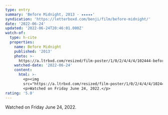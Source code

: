 ```yaml
---
type: entry
summary: 'Before Midnight, 2013 - ★★★★★'
syndication: 'https://letterboxd.com/benji/film/before-midnight/'
date: '2022-06-24'
updated: '2022-06-24T20:46:01.000Z'
watch-of:
  type: h-cite
  properties:
    name: Before Midnight
    published: '2013'
    photo: >-
      https://a.ltrbxd.com/resized/film-poster/1/0/2/4/4/4/102444-before-midnight-0-600-0-900-crop.jpg?v=ce6aba20f1
    watched-date: '2022-06-24'
    content:
      html: >-
        <p><img
        src="https://a.ltrbxd.com/resized/film-poster/1/0/2/4/4/4/102444-before-midnight-0-600-0-900-crop.jpg?v=ce6aba20f1"/></p>
        <p>Watched on Friday June 24, 2022.</p>
rating: '5.0'
---
```

Watched on Friday June 24, 2022.
